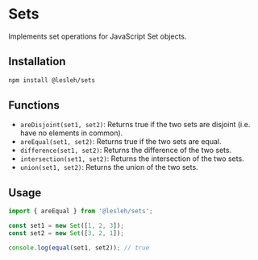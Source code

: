 # Sets

Implements set operations for JavaScript Set objects.

## Installation

```bash
npm install @lesleh/sets
```

## Functions

- `areDisjoint(set1, set2)`: Returns true if the two sets are disjoint (i.e. have no elements in common).
- `areEqual(set1, set2)`: Returns true if the two sets are equal.
- `difference(set1, set2)`: Returns the difference of the two sets.
- `intersection(set1, set2)`: Returns the intersection of the two sets.
- `union(set1, set2)`: Returns the union of the two sets.

## Usage

```javascript
import { areEqual } from '@lesleh/sets';

const set1 = new Set([1, 2, 3]);
const set2 = new Set([3, 2, 1]);

console.log(equal(set1, set2)); // true
```
